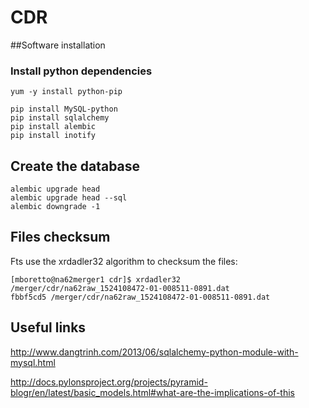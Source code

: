 # CDR

##Software installation
### Install python dependencies

	yum -y install python-pip

	pip install MySQL-python
	pip install sqlalchemy
	pip install alembic
	pip install inotify


## Create the database

	alembic upgrade head
	alembic upgrade head --sql
	alembic downgrade -1


## Files checksum
Fts use the xrdadler32 algorithm to checksum the files:

	[mboretto@na62merger1 cdr]$ xrdadler32  /merger/cdr/na62raw_1524108472-01-008511-0891.dat
	fbbf5cd5 /merger/cdr/na62raw_1524108472-01-008511-0891.dat


## Useful links
http://www.dangtrinh.com/2013/06/sqlalchemy-python-module-with-mysql.html  

http://docs.pylonsproject.org/projects/pyramid-blogr/en/latest/basic_models.html#what-are-the-implications-of-this
